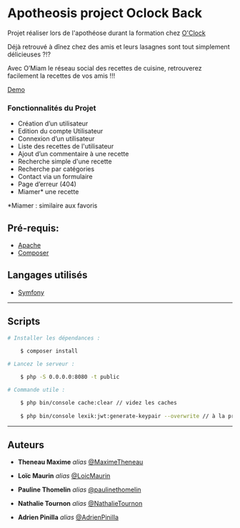 # Apotheosis project Oclock Back

Projet réaliser lors de l'apothéose durant la formation chez [O'Clock](https://oclock.io/)

Déjà retrouvé à dînez chez des amis et leurs lasagnes sont tout simplement délicieuses ?!?

Avec O’Miam le réseau social des recettes de cuisine, retrouverez facilement la recettes de vos amis !!!

[Demo](https://omiam-v1.surge.sh/)

### Fonctionnalités du Projet

- Création d’un utilisateur
- Edition du compte Utilisateur
- Connexion d’un utilisateur
- Liste des recettes de l'utilisateur
- Ajout d’un commentaire à une recette
- Recherche simple d'une recette
- Recherche par catégories
- Contact via un formulaire
- Page d’erreur (404)
- Miamer* une recette

*Miamer : similaire aux favoris

## Pré-requis:

- [Apache](https://httpd.apache.org/)
- [Composer](https://getcomposer.org/)

## Langages utilisés 

- [Symfony](https://fr.reactjs.org/)
---

Scripts
-------

```sh
# Installer les dépendances :

	$ composer install
	
# Lancez le serveur :

	$ php -S 0.0.0.0:8080 -t public

# Commande utile :

	$ php bin/console cache:clear // videz les caches 
	
	$ php bin/console lexik:jwt:generate-keypair --overwrite // à la première installation


```

-------


## Auteurs

* **Theneau Maxime** _alias_ [@MaximeTheneau](https://github.com/MaximeTheneau)

* **Loïc Maurin** _alias_ [@LoicMaurin](https://github.com/LoicMAURIN)

* **Pauline Thomelin** _alias_ [@paulinethomelin ](https://github.com/paulinethomelin)

* **Nathalie Tournon** _alias_ [@NathalieTournon ](https://github.com/NathalieTournon)

* **Adrien Pinilla** _alias_ [@AdrienPinilla ](https://github.com/AdrienPinilla)




